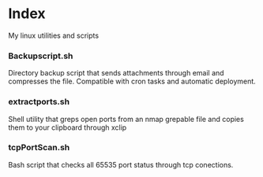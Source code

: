 # Index
My linux utilities and scripts

### Backupscript.sh
Directory backup script that sends attachments through email and compresses the file. Compatible with cron tasks and automatic deployment.

### extractports.sh
Shell utility that greps open ports from an nmap grepable file and copies them to your clipboard through xclip

### tcpPortScan.sh
Bash script that checks all 65535 port status through tcp conections.

